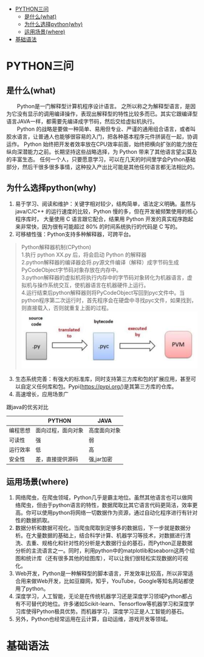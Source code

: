- [PYTHON三问](#python三问)
  - [是什么(what)](#是什么what)
  - [为什么选择python(why)](#为什么选择pythonwhy)
  - [运用场景(where)](#运用场景where)
- [基础语法](#基础语法)

# PYTHON三问
## 是什么(what)

&emsp;&emsp;Python是一门解释型计算机程序设计语言。
之所以称之为解释型语言，是因为它没有显示的调用编译操作，表现出解释型的特性比较多而已。其实它跟编译型语言JAVA一样，都需要先编译成字节码，然后交给虚拟机执行。  
&emsp;&emsp;Python 的战略是要做一种简单、易用但专业、严谨的通用组合语言，或者叫胶水语言，让普通人也能够很容易的入门，把各种基本程序元件拼装在一起，协调运作。
Python 始终把开发者效率放在CPU效率前面，始终把横向扩张的能力放在纵向深潜能力之前。长期坚持这些战略选择，为 Python 带来了其他语言望尘莫及的丰富生态。
任何一个人，只要愿意学习，可以在几天的时间里学会Python基础部分，然后干很多很多事情，这种投入产出比可能是其他任何语言都无法相比的。


## 为什么选择python(why)

1. 易于学习、阅读和维护：关键字相对较少，结构简单，语法定义明确。虽然与 java/C/C++ 的运行速度的比较，Python 慢的多，但在开发被频繁使用的核心程序库时，
大量使用 C 语言跟它配合，结果用 Python 开发的真实程序跑起来非常快，因为很有可能超过 80% 的时间系统执行的代码是 C 写的。
2. 可移植性强：Python支持多种解释器，可跨平台。
>Python解释器机制(CPython)  
1.执行 python XX.py 后，将会启动 Python 的解释器  
2.python解释器的编译器会将.py源文件编译（解释）成字节码生成PyCodeObject字节码对象存放在内存中。  
3.python解释器的虚拟机将执行内存中的字节码对象转化为机器语言，虚拟机与操作系统交互，使机器语言在机器硬件上运行。  
4.运行结束后python解释器则将PyCodeObject写回到pyc文件中。当python程序第二次运行时，首先程序会在硬盘中寻找pyc文件，如果找到，则直接载入，否则就重复上面的过程。  
![img.png](img.png) 
3. 生态系统完善：有强大的标准库，同时支持第三方库和包的扩展应用，甚至可以自定义任何库和包。Pypi(https://pypi.org/)是其第三方库的仓库。
4. 高速增长，应用场景广  


跟java的优劣对比  

|      | PYTHON    | JAVA    |
|------|-----------|---------|
| 编程思想 | 面向过程，面向对象 | 高度面向对象  |
| 可读性  | 强         | 弱       |
| 运行效率 | 低         | 高       |
| 安全性  | 差，直接提供源码  | 强,jar加密 |


## 运用场景(where)

1. 网络爬虫，在爬虫领域，Python几乎是霸主地位。虽然其他语言也可以做网络爬虫，但由于python语言的特性，数据爬取比其它语言代码更简洁，效率更高。你可以使用python将网络一切数据作为资源，通过自动化程序进行有针对性的数据抓取。
2. 数据分析和数据可视化，当爬虫爬取到足够多的数据后，下一步就是数据分析。在大量数据的基础上，结合科学计算、机器学习等技术，对数据进行清洗、去重、规格化和针对性的分析是大数据行业的基石，而Python正是数据分析的主流语言之一。同时，利用python中的matplotlib和seaborn这两个绘图和统计库（还有很多其他的绘图库），可以让我们很轻松实现数据的可视化。
3. Web开发，Python是一种解释型的脚本语言，开发效率比较高，所以非常适合用来做Web开发，比如豆瓣网，知乎，YouTube，Google等知名网站都使用了python。
4. 深度学习，人工智能，无论是在传统机器学习还是深度学习领域Python都占有不可替代的地位。许多诸如Scikit-learn、Tensorflow等机器学习和深度学习库使得Python极具优势。而机器学习，深度学习正是人工智能的基石。
5. 另外，Python也经常运用在云计算，自动运维，游戏开发等领域。


# 基础语法